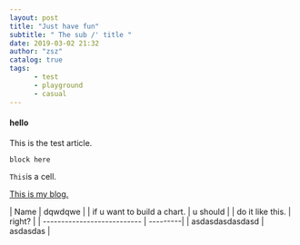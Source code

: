 ```yaml
---
layout: post
title: "Just have fun"
subtitle: " The sub /' title "
date: 2019-03-02 21:32
author: "zsz"
catalog: true
tags: 
      - test
      - playground
      - casual
---
```






#### hello
 This is the test article.

 ```
 block here
 ```

 `This`is a cell.

 [This is my blog.](shizhan.world)



| Name                        | dqwdqwe  |
| if u want to build a chart. | u should |
| do it like this.            | right?   |
| --------------------------- | ---------|
| asdasdasdasdasd             | asdasdas |

